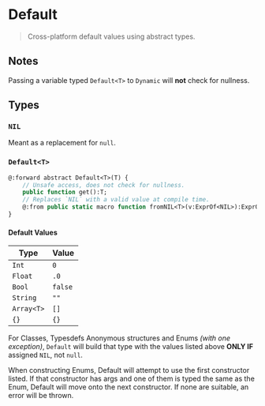 # Default

> Cross-platform default values using abstract types.

## Notes

Passing a variable typed `Default<T>` to `Dynamic` will **not** check for nullness.

## Types

### `NIL`

Meant as a replacement for `null`.

### `Default<T>`

```Haxe
@:forward abstract Default<T>(T) {
    // Unsafe access, does not check for nullness.
    public function get():T;
    // Replaces `NIL` with a valid value at compile time.
    @:from public static macro function fromNIL<T>(v:ExprOf<NIL>):ExprOf<be.types.Default<T>>;
}
```

#### Default Values

| Type | Value |
| -------- | -------- |
| `Int`   | `0`   |
| `Float`   | `.0`   |
| `Bool`   | `false`   |
| `String`   | `""`   |
| `Array<T>`   | `[]`   |
| `{}`   | `{}`   |

For Classes, Typesdefs Anonymous structures and Enums _(with one exception)_, `Default` will build that type with the values listed above **ONLY IF** assigned `NIL`, not `null`.

When constructing Enums, Default will attempt to use the first constructor listed. If that constructor has args and one of them is typed the same as the Enum, Default will move onto the next constructor. If none are suitable, an error will be thrown.


